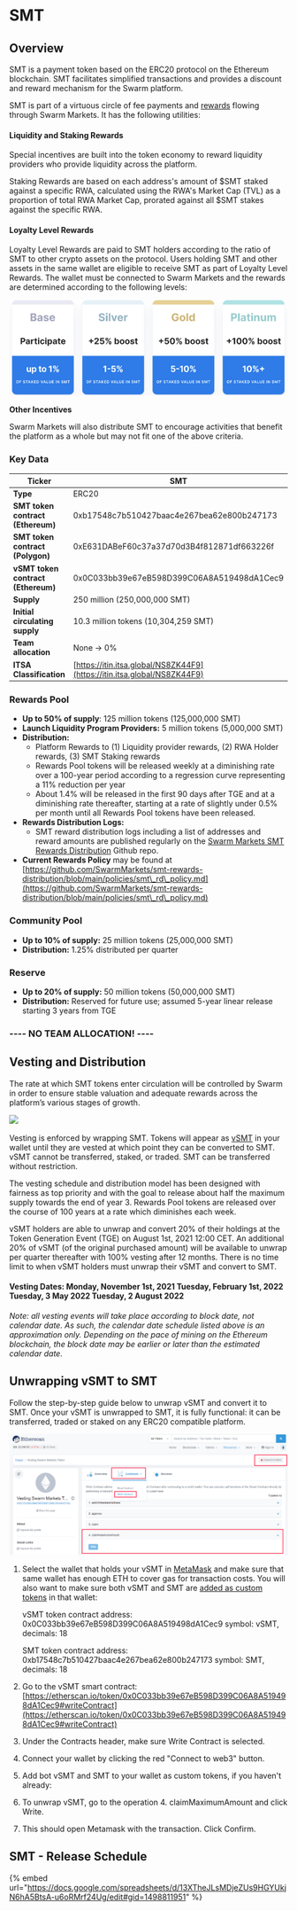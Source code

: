 # SMT

## **Overview**

SMT is a payment token based on the ERC20 protocol on the Ethereum blockchain. SMT facilitates simplified transactions and provides a discount and reward mechanism for the Swarm platform.

SMT is part of a virtuous circle of fee payments and [rewards](smt.md#rewards-pool) flowing through Swarm Markets. It has the following utilities:

#### Liquidity and Staking Rewards

Special incentives are built into the token economy to reward liquidity providers who provide liquidity across the platform.

Staking Rewards are based on each address's amount of $SMT staked against a specific RWA, calculated using the RWA's Market Cap (TVL) as a proportion of total RWA Market Cap, prorated against all $SMT stakes against the specific RWA.

#### Loyalty Level Rewards

Loyalty Level Rewards are paid to SMT holders according to the ratio of SMT to other crypto assets on the protocol. Users holding SMT and other assets in the same wallet are eligible to receive SMT as part of Loyalty Level Rewards. The wallet must be connected to Swarm Markets and the rewards are determined according to the following levels:

![](<../.gitbook/assets/image (21).png>)



**Other Incentives**

Swarm Markets will also distribute SMT to encourage activities that benefit the platform as a whole but may not fit one of the above criteria.

### **Key Data**

| **Ticker**                         | SMT                                                                      |
| ---------------------------------- | ------------------------------------------------------------------------ |
| **Type**                           | ERC20                                                                    |
| **SMT token contract (Ethereum)**  | 0xb17548c7b510427baac4e267bea62e800b247173                               |
| **SMT token contract (Polygon)**   | 0xE631DABeF60c37a37d70d3B4f812871df663226f                               |
| **vSMT token contract (Ethereum)** | 0x0C033bb39e67eB598D399C06A8A519498dA1Cec9                               |
| **Supply**                         | 250 million (250,000,000 SMT)                                            |
| **Initial circulating supply**     | 10.3 million tokens (10,304,259 SMT)                                     |
| **Team allocation**                | None → 0%                                                                |
| **ITSA Classification**            | [https://itin.itsa.global/NS8ZK44F9](https://itin.itsa.global/NS8ZK44F9) |

### **Rewards Pool**

* **Up to 50% of supply**: 125 million tokens (125,000,000 SMT)
* **Launch Liquidity Program Providers:** 5 million tokens (5,000,000 SMT)
* **Distribution:**
  * Platform Rewards to (1) Liquidity provider rewards, (2) RWA Holder rewards, (3) SMT Staking rewards
  * Rewards Pool tokens will be released weekly at a diminishing rate over a 100-year period according to a regression curve representing a 11% reduction per year
  * About 1.4% will be released in the first 90 days after TGE and at a diminishing rate thereafter, starting at a rate of slightly under 0.5% per month until all Rewards Pool tokens have been released.
* **Rewards Distribution Logs:**
  * SMT reward distribution logs including a list of addresses and reward amounts are published regularly on the [Swarm Markets SMT Rewards Distribution](https://github.com/SwarmMarkets/smt-rewards-distribution) Github repo.
* **Current Rewards Policy** may be found at [https://github.com/SwarmMarkets/smt-rewards-distribution/blob/main/policies/smt\_rd\_policy.md](https://github.com/SwarmMarkets/smt-rewards-distribution/blob/main/policies/smt\_rd\_policy.md)

### **Community Pool**

* **Up to 10% of supply:** 25 million tokens (25,000,000 SMT)
* **Distribution:** 1.25% distributed per quarter

### **Reserve**

* **Up to 20% of supply:** 50 million tokens (50,000,000 SMT)
* **Distribution:** Reserved for future use; assumed 5-year linear release starting 3 years from TGE

### **---- NO TEAM ALLOCATION! ----**

## **Vesting and Distribution**

The rate at which SMT tokens enter circulation will be controlled by Swarm in order to ensure stable valuation and adequate rewards across the platform’s various stages of growth.

![](https://lh4.googleusercontent.com/9oDacM5JXg7jCH\_UzgRACl-3GRhPpGM9HwMHXVZOqfobAoSm9Xf0cNKYxbXcoRiCc6Wwt4-uGsFOyFXYjFtGP7C3Te2fvt4mUK7lE6g6WFYg4eUDnZJrsqV3ouPd\_exjfPAskUBJ)

Vesting is enforced by wrapping SMT. Tokens will appear as [vSMT](https://etherscan.io/address/0x0C033bb39e67eB598D399C06A8A519498dA1Cec9) in your wallet until they are vested at which point they can be converted to SMT. vSMT cannot be transferred, staked, or traded. SMT can be transferred without restriction.

The vesting schedule and distribution model has been designed with fairness as top priority and with the goal to release about half the maximum supply towards the end of year 3. Rewards Pool tokens are released over the course of 100 years at a rate which diminishes each week.

vSMT holders are able to unwrap and convert 20% of their holdings at the Token Generation Event (TGE) on August 1st, 2021 12:00 CET. An additional 20% of vSMT (of the original purchased amount) will be available to unwrap per quarter thereafter with 100% vesting after 12 months. There is no time limit to when vSMT holders must unwrap their vSMT and convert to SMT.

#### Vesting Dates: Monday, November 1st, 2021 Tuesday, February 1st, 2022 Tuesday, 3 May 2022 Tuesday, 2 August 2022

_Note: all vesting events will take place according to block date, not calendar date. As such, the calendar date schedule listed above is an approximation only. Depending on the pace of mining on the Ethereum blockchain, the block date may be earlier or later than the estimated calendar date._

## Unwrapping vSMT to SMT

Follow the step-by-step guide below to unwrap vSMT and convert it to SMT. Once your vSMT is unwrapped to SMT, it is fully functional: it can be transferred, traded or staked on any ERC20 compatible platform.

![vSMT dapp on etherscan, click to enlarge](<../.gitbook/assets/image (33).png>)

1.  Select the wallet that holds your vSMT in [MetaMask](https://www.metamask.io) and make sure that same wallet has enough ETH to cover gas for transaction costs. You will also want to make sure both vSMT and SMT are [added as custom tokens](https://metamask.zendesk.com/hc/en-us/articles/360015489031-How-to-view-see-your-tokens-custom-tokens-in-MetaMask) in that wallet:

    vSMT token contract address: 0x0C033bb39e67eB598D399C06A8A519498dA1Cec9 symbol: vSMT, decimals: 18

    SMT token contract address: 0xb17548c7b510427baac4e267bea62e800b247173 symbol: SMT, decimals: 18
2. Go to the vSMT smart contract: [https://etherscan.io/token/0x0C033bb39e67eB598D399C06A8A519498dA1Cec9#writeContract](https://etherscan.io/token/0x0C033bb39e67eB598D399C06A8A519498dA1Cec9#writeContract)
3. Under the Contracts header, make sure Write Contract is selected.
4. Connect your wallet by clicking the red "Connect to web3" button.
5. Add bot vSMT and SMT to your wallet as custom tokens, if you haven't already:
6. To unwrap vSMT, go to the operation 4. claimMaximumAmount and click Write.
7. This should open Metamask with the transaction. Click Confirm.

## SMT - Release Schedule

{% embed url="https://docs.google.com/spreadsheets/d/13XTheJLsMDjeZUs9HGYUkjN6hA5BtsA-u6oRMrf24Ug/edit#gid=1498811951" %}
